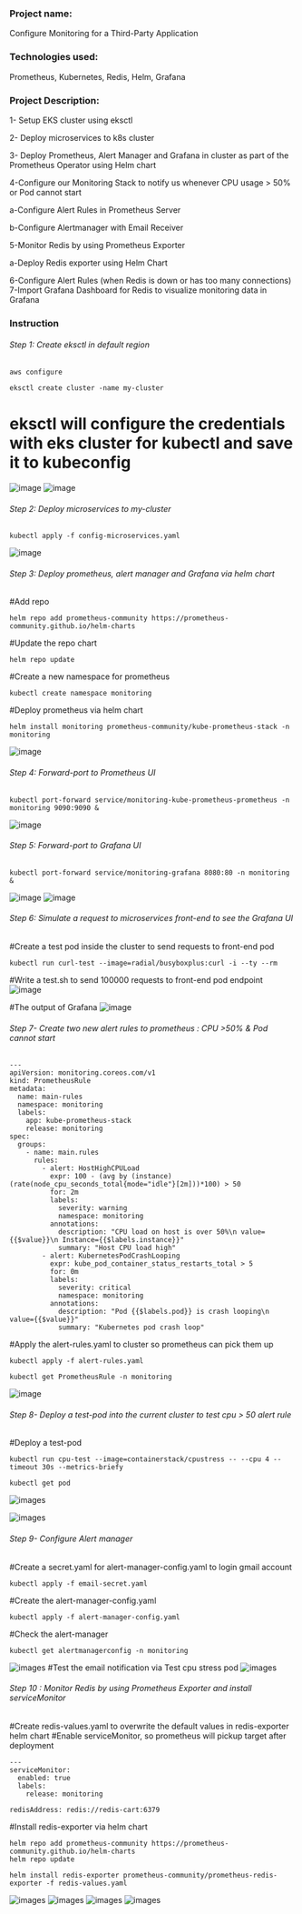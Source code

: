 ### Project name:

Configure Monitoring for a Third-Party Application

### Technologies used:

Prometheus, Kubernetes, Redis, Helm, Grafana

### Project Description:

1- Setup EKS cluster using eksctl

2- Deploy microservices to k8s cluster

3- Deploy Prometheus, Alert Manager and Grafana in cluster as part of the Prometheus Operator using Helm chart

4-Configure our Monitoring Stack to notify us whenever CPU usage > 50% or Pod cannot start

a-Configure Alert Rules in Prometheus Server

b-Configure Alertmanager with Email Receiver

5-Monitor Redis by using Prometheus Exporter

a-Deploy Redis exporter using Helm Chart

6-Configure Alert Rules (when Redis is down or has too many connections)
7-Import Grafana Dashboard for Redis to visualize monitoring data in Grafana

### Instruction

###### Step 1: Create eksctl in default region

```
aws configure
```

```
eksctl create cluster -name my-cluster
```

# eksctl will configure the credentials with eks cluster for kubectl and save it to kubeconfig

![image](images/Screenshot%202023-04-25%20at%209.16.33%20am.png)
![image](images/Screenshot%202023-04-25%20at%209.21.19%20am.png)

###### Step 2: Deploy microservices to my-cluster

```
kubectl apply -f config-microservices.yaml
```

![image](images/Screenshot%202023-04-25%20at%209.19.21%20am.png)

###### Step 3: Deploy prometheus, alert manager and Grafana via helm chart

#Add repo

```
helm repo add prometheus-community https://prometheus-community.github.io/helm-charts
```

#Update the repo chart

```
helm repo update
```

#Create a new namespace for prometheus

```
kubectl create namespace monitoring
```

#Deploy prometheus via helm chart

```
helm install monitoring prometheus-community/kube-prometheus-stack -n monitoring
```

![image](images/Screenshot%202023-04-25%20at%209.27.39%20am.png)

###### Step 4: Forward-port to Prometheus UI

```
kubectl port-forward service/monitoring-kube-prometheus-prometheus -n monitoring 9090:9090 &
```

![image](images/Screenshot%202023-04-25%20at%2011.00.16%20am.png)

###### Step 5: Forward-port to Grafana UI

```
kubectl port-forward service/monitoring-grafana 8080:80 -n monitoring &
```

![image](images/Screenshot%202023-04-25%20at%2011.02.09%20am.png)
![image](images/Screenshot%202023-04-25%20at%2010.19.02%20am.png)

###### Step 6: Simulate a request to microservices front-end to see the Grafana UI

#Create a test pod inside the cluster to send requests to front-end pod

```
kubectl run curl-test --image=radial/busyboxplus:curl -i --ty --rm
```

#Write a test.sh to send 100000 requests to front-end pod endpoint
![image](images/FireShot%20Capture%20028%20-%204%20-%20Introduction%20to%20Grafana%20-%2023_25%20-%2011_11_%20-%20techworld-with-nana.teachable.com.png)

#The output of Grafana
![image](images/Screenshot%202023-04-25%20at%2011.07.13%20am.png)

###### Step 7- Create two new alert rules to prometheus : CPU >50% & Pod cannot start

```
---
apiVersion: monitoring.coreos.com/v1
kind: PrometheusRule
metadata:
  name: main-rules
  namespace: monitoring
  labels:
    app: kube-prometheus-stack
    release: monitoring
spec:
  groups:
    - name: main.rules
      rules:
        - alert: HostHighCPULoad
          expr: 100 - (avg by (instance) (rate(node_cpu_seconds_total{mode="idle"}[2m]))*100) > 50
          for: 2m
          labels:
            severity: warning
            namespace: monitoring
          annotations:
            description: "CPU load on host is over 50%\n value={{$value}}\n Instance={{$labels.instance}}"
            summary: "Host CPU load high"
        - alert: KubernetesPodCrashLooping
          expr: kube_pod_container_status_restarts_total > 5
          for: 0m
          labels:
            severity: critical
            namespace: monitoring
          annotations:
            description: "Pod {{$labels.pod}} is crash looping\n value={{$value}}"
            summary: "Kubernetes pod crash loop"
```

#Apply the alert-rules.yaml to cluster so prometheus can pick them up

```
kubectl apply -f alert-rules.yaml
```

```
kubectl get PrometheusRule -n monitoring
```

![image](images/Screenshot%202023-04-25%20at%207.49.15%20pm.png)

###### Step 8- Deploy a test-pod into the current cluster to test cpu > 50 alert rule

#Deploy a test-pod

```
kubectl run cpu-test --image=containerstack/cpustress -- --cpu 4 --timeout 30s --metrics-briefy
```

```
kubectl get pod
```

![images](images/Screenshot%202023-04-25%20at%208.28.16%20pm.png)

![images](images/Screenshot%202023-04-25%20at%208.29.50%20pm.png)

###### Step 9- Configure Alert manager

#Create a secret.yaml for alert-manager-config.yaml to login gmail account

```
kubectl apply -f email-secret.yaml
```

#Create the alert-manager-config.yaml

```
kubectl apply -f alert-manager-config.yaml
```

#Check the alert-manager

```
kubectl get alertmanagerconfig -n monitoring
```

![images](images/Screenshot%202023-04-26%20at%2010.59.35%20am.png)
#Test the email notification via Test cpu stress pod
![images](images/Screenshot%202023-04-26%20at%2012.33.08%20pm.png)

###### Step 10 : Monitor Redis by using Prometheus Exporter and install serviceMonitor

#Create redis-values.yaml to overwrite the default values in redis-exporter helm chart
#Enable serviceMonitor, so prometheus will pickup target after deployment

```
---
serviceMonitor:
  enabled: true
  labels:
    release: monitoring

redisAddress: redis://redis-cart:6379

```

#Install redis-exporter via helm chart

```
helm repo add prometheus-community https://prometheus-community.github.io/helm-charts
helm repo update

helm install redis-exporter prometheus-community/prometheus-redis-exporter -f redis-values.yaml
```

![images](images/Screenshot%202023-04-26%20at%208.16.13%20pm.png)
![images](images/Screenshot%202023-04-26%20at%208.34.19%20pm.png)
![images](images/Screenshot%202023-04-26%20at%208.20.55%20pm.png)
![images](images/Screenshot%202023-04-26%20at%208.23.46%20pm.png)
